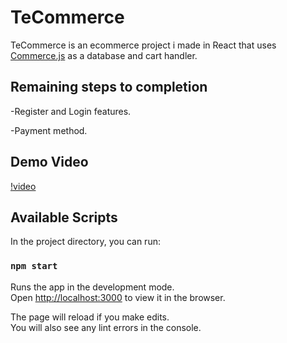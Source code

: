# TeCommerce

TeCommerce is an ecommerce project i made in React that uses [Commerce.js](https://commercejs.com/) as a database and cart handler.

## Remaining steps to completion

-Register and Login features.

-Payment method.


## Demo Video


[!video](https://user-images.githubusercontent.com/79989252/126049791-169e2377-f005-4fa9-a114-1fbca492719d.mp4)



## Available Scripts

In the project directory, you can run:

### `npm start`

Runs the app in the development mode.\
Open [http://localhost:3000](http://localhost:3000) to view it in the browser.

The page will reload if you make edits.\
You will also see any lint errors in the console.
